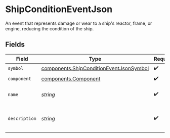 # ShipConditionEventJson

An event that represents damage or wear to a ship's reactor, frame, or engine, reducing the condition of the ship.


## Fields

| Field                                                                                              | Type                                                                                               | Required                                                                                           | Description                                                                                        |
| -------------------------------------------------------------------------------------------------- | -------------------------------------------------------------------------------------------------- | -------------------------------------------------------------------------------------------------- | -------------------------------------------------------------------------------------------------- |
| `symbol`                                                                                           | [components.ShipConditionEventJsonSymbol](../../models/components/shipconditioneventjsonsymbol.md) | :heavy_check_mark:                                                                                 | N/A                                                                                                |
| `component`                                                                                        | [components.Component](../../models/components/component.md)                                       | :heavy_check_mark:                                                                                 | N/A                                                                                                |
| `name`                                                                                             | *string*                                                                                           | :heavy_check_mark:                                                                                 | The name of the event.                                                                             |
| `description`                                                                                      | *string*                                                                                           | :heavy_check_mark:                                                                                 | A description of the event.                                                                        |